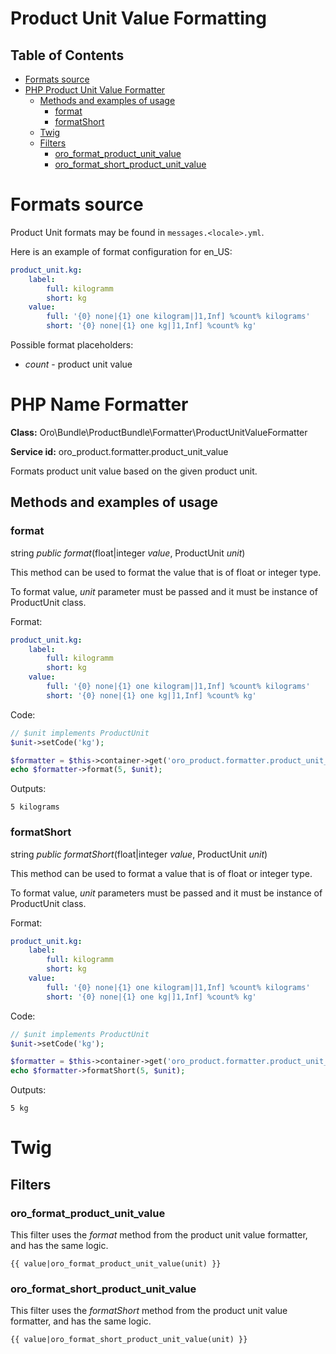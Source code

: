 Product Unit Value Formatting
=============================

Table of Contents
-----------------

 - [Formats source](#format-source)
 - [PHP Product Unit Value Formatter](#php-product-unit-value-formatter)
    - [Methods and examples of usage](#methods-and-examples-of-usage)
      - [format](#format)
      - [formatShort](#formatShort)
   - [Twig](#twig)
    - [Filters](#filters)
      - [oro_format_product_unit_value](#oro_format_product_unit_value)
      - [oro_format_short_product_unit_value](#oro_format_short_product_unit_value)

Formats source
==============

Product Unit formats may be found in ``messages.<locale>.yml``.

Here is an example of format configuration for en_US:

```yaml
product_unit.kg:
    label:
        full: kilogramm
        short: kg
    value:
        full: '{0} none|{1} one kilogram|]1,Inf] %count% kilograms'
        short: '{0} none|{1} one kg|]1,Inf] %count% kg'
```

Possible format placeholders:

* *count* - product unit value

PHP Name Formatter
==================

**Class:** Oro\Bundle\ProductBundle\Formatter\ProductUnitValueFormatter

**Service id:** oro_product.formatter.product_unit_value

Formats product unit value based on the given product unit.

Methods and examples of usage
-----------------------------

### format

string *public* *format*(float|integer *value*, ProductUnit *unit*)

This method can be used to format the value that is of float or integer type.

To format value, *unit* parameter must be passed and it must be instance of ProductUnit class.

Format:

```yaml
product_unit.kg:
    label:
        full: kilogramm
        short: kg
    value:
        full: '{0} none|{1} one kilogram|]1,Inf] %count% kilograms'
        short: '{0} none|{1} one kg|]1,Inf] %count% kg'
```

Code:

```php
// $unit implements ProductUnit
$unit->setCode('kg');

$formatter = $this->container->get('oro_product.formatter.product_unit_value');
echo $formatter->format(5, $unit);
```

Outputs:

```
5 kilograms
```


### formatShort

string *public* *formatShort*(float|integer *value*, ProductUnit *unit*)

This method can be used to format a value that is of float or integer type.

To format value, *unit* parameters must be passed and it must be instance of ProductUnit class.

Format:

```yaml
product_unit.kg:
    label:
        full: kilogramm
        short: kg
    value:
        full: '{0} none|{1} one kilogram|]1,Inf] %count% kilograms'
        short: '{0} none|{1} one kg|]1,Inf] %count% kg'
```

Code:

```php
// $unit implements ProductUnit
$unit->setCode('kg');

$formatter = $this->container->get('oro_product.formatter.product_unit_value');
echo $formatter->formatShort(5, $unit);
```

Outputs:

```
5 kg
```

Twig
====

Filters
-------

### oro_format_product_unit_value

This filter uses the *format* method from the product unit value formatter, and has the same logic.

```
{{ value|oro_format_product_unit_value(unit) }}
```


### oro_format_short_product_unit_value

This filter uses the *formatShort* method from the product unit value formatter, and has the same logic.

```
{{ value|oro_format_short_product_unit_value(unit) }}
```
